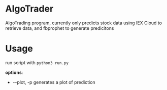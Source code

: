 # AlgoTrader

AlgoTrading program, currently only predicts stock data using IEX Cloud to retrieve data, and fbprophet to generate predicitons

# Usage

run script with `python3 run.py`

**options**:
- --plot, -p generates a plot of prediction